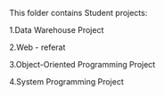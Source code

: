This folder contains Student projects: 

1.Data Warehouse Project

2.Web - referat

3.Object-Oriented Programming Project

4.System Programming Project
